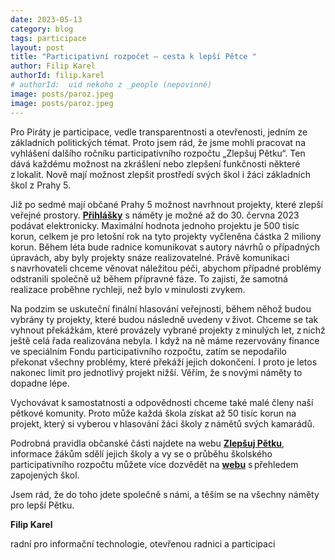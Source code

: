 ```yaml
---
date: 2023-05-13
category: blog
tags: participace
layout: post
title: "Participativní rozpočet – cesta k lepší Pětce "
author: Filip Karel
authorId: filip.karel
# authorId:  uid nekoho z _people (nepovinné)
image: posts/paroz.jpeg
image: posts/paroz.jpeg
---
```


Pro Piráty je participace, vedle transparentnosti a otevřenosti, jedním ze základních politických témat. Proto jsem rád, že jsme mohli pracovat na vyhlášení dalšího ročníku participativního rozpočtu „Zlepšuj Pětku“. Ten dává každému možnost na zkrášlení nebo zlepšení funkčnosti některé z lokalit. Nově mají možnost zlepšit prostředí svých škol i žáci základních škol z Prahy 5.

Již po sedmé mají občané Prahy 5 možnost navrhnout projekty, které zlepší veřejné prostory. [**Přihlášky**](https://zlepsujpetku.cz/zlepsuj-petku-2023/poslat-navrh) s náměty je možné až do 30. června 2023 podávat elektronicky. Maximální hodnota jednoho projektu je 500 tisíc korun, celkem je pro letošní rok na tyto projekty vyčleněna částka 2 miliony korun. Během léta bude radnice komunikovat s autory návrhů o případných úpravách, aby byly projekty snáze realizovatelné. Právě komunikaci s navrhovateli chceme věnovat náležitou péči, abychom případné problémy odstranili společně už během přípravné fáze. To zajistí, že samotná realizace proběhne rychleji, než bylo v minulosti zvykem.

Na podzim se uskuteční finální hlasování veřejnosti, během něhož budou vybrány ty projekty, které budou následně uvedeny v život. Chceme se tak vyhnout překážkám, které provázely vybrané projekty z minulých let, z nichž ještě celá řada realizována nebyla. I když na ně máme rezervovány finance ve speciálním Fondu participativního rozpočtu, zatím se nepodařilo překonat všechny problémy, které překáží jejich dokončení. I proto je letos nakonec limit pro jednotlivý projekt nižší. Věřím, že s novými náměty to dopadne lépe. 

Vychovávat k samostatnosti a odpovědnosti chceme také malé členy naší pětkové komunity. Proto může každá škola získat až 50 tisíc korun na projekt, který si vyberou v hlasování žáci školy z námětů svých kamarádů. 

Podrobná pravidla občanské části najdete na webu [**Zlepšuj Pětku**](https://zlepsujpetku.cz/zlepsuj-petku-2023/), informace žákům sdělí jejich školy a vy se o průběhu školského participativního rozpočtu můžete více dozvědět na [**webu**](https://www.praha5.cz/mc-a-urad/spoluprace-s-verejnosti-obcanska-participace/skolsky-participativni-rozpocet/) s přehledem zapojených škol. 

Jsem rád, že do toho jdete společně s námi, a těším se na všechny náměty pro lepší Pětku. 


**Filip Karel**

radní pro informační technologie, otevřenou radnici a participaci 
